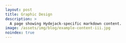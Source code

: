 ```yaml
---
layout: post
title: Graphic Design
description: >
  A page showing Hydejack-specific markdown content.
image: /assets/img/blog/example-content-iii.jpg
noindex: true
---
```




